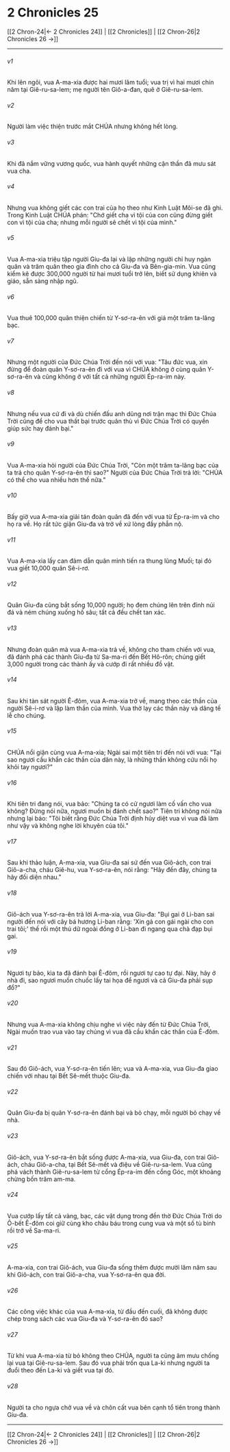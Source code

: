 # 2 Chronicles 25

[[2 Chron-24|← 2 Chronicles 24]] | [[2 Chronicles]] | [[2 Chron-26|2 Chronicles 26 →]]
***



###### v1 
Khi lên ngôi, vua A-ma-xia được hai mươi lăm tuổi; vua trị vì hai mươi chín năm tại Giê-ru-sa-lem; mẹ người tên Giô-a-đan, quê ở Giê-ru-sa-lem. 

###### v2 
Người làm việc thiện trước mắt CHÚA nhưng không hết lòng. 

###### v3 
Khi đã nắm vững vương quốc, vua hành quyết những cận thần đã mưu sát vua cha. 

###### v4 
Nhưng vua không giết các con trai của họ theo như Kinh Luật Môi-se đã ghi. Trong Kinh Luật CHÚA phán: "Chớ giết cha vì tội của con cũng đừng giết con vì tội của cha; nhưng mỗi người sẽ chết vì tội của mình." 

###### v5 
Vua A-ma-xia triệu tập người Giu-đa lại và lập những người chỉ huy ngàn quân và trăm quân theo gia đình cho cả Giu-đa và Bên-gia-min. Vua cũng kiểm kê được 300,000 người từ hai mươi tuổi trở lên, biết sử dụng khiên và giáo, sẵn sàng nhập ngũ. 

###### v6 
Vua thuê 100,000 quân thiện chiến từ Y-sơ-ra-ên với giá một trăm ta-lâng bạc. 

###### v7 
Nhưng một người của Đức Chúa Trời đến nói với vua: "Tâu đức vua, xin đừng để đoàn quân Y-sơ-ra-ên đi với vua vì CHÚA không ở cùng quân Y-sơ-ra-ên và cũng không ở với tất cả những người Ép-ra-im này. 

###### v8 
Nhưng nếu vua cứ đi và dù chiến đấu anh dũng nơi trận mạc thì Đức Chúa Trời cũng để cho vua thất bại trước quân thù vì Đức Chúa Trời có quyền giúp sức hay đánh bại." 

###### v9 
Vua A-ma-xia hỏi người của Đức Chúa Trời, "Còn một trăm ta-lâng bạc của ta trả cho quân Y-sơ-ra-ên thì sao?" Người của Đức Chúa Trời trả lời: "CHÚA có thể cho vua nhiều hơn thế nữa." 

###### v10 
Bấy giờ vua A-ma-xia giải tán đoàn quân đã đến với vua từ Ép-ra-im và cho họ ra về. Họ rất tức giận Giu-đa và trở về xứ lòng đầy phẫn nộ. 

###### v11 
Vua A-ma-xia lấy can đảm dẫn quân mình tiến ra thung lũng Muối; tại đó vua giết 10,000 quân Sê-i-rơ. 

###### v12 
Quân Giu-đa cũng bắt sống 10,000 người; họ đem chúng lên trên đỉnh núi đá và ném chúng xuống hố sâu; tất cả đều chết tan xác. 

###### v13 
Nhưng đoàn quân mà vua A-ma-xia trả về, không cho tham chiến với vua, đã đánh phá các thành Giu-đa từ Sa-ma-ri đến Bết Hô-rôn; chúng giết 3,000 người trong các thành ấy và cướp đi rất nhiều đồ vật. 

###### v14 
Sau khi tàn sát người Ê-đôm, vua A-ma-xia trở về, mang theo các thần của người Sê-i-rơ và lập làm thần của mình. Vua thờ lạy các thần này và dâng tế lễ cho chúng. 

###### v15 
CHÚA nổi giận cùng vua A-ma-xia; Ngài sai một tiên tri đến nói với vua: "Tại sao ngươi cầu khẩn các thần của dân này, là những thần không cứu nổi họ khỏi tay ngươi?" 

###### v16 
Khi tiên tri đang nói, vua bảo: "Chúng ta có cử ngươi làm cố vấn cho vua không? Đừng nói nữa, ngươi muốn bị đánh chết sao?" Tiên tri không nói nữa nhưng lại bảo: "Tôi biết rằng Đức Chúa Trời định hủy diệt vua vì vua đã làm như vậy và không nghe lời khuyên của tôi." 

###### v17 
Sau khi thảo luận, A-ma-xia, vua Giu-đa sai sứ đến vua Giô-ách, con trai Giô-a-cha, cháu Giê-hu, vua Y-sơ-ra-ên, nói rằng: "Hãy đến đây, chúng ta hãy đối diện nhau." 

###### v18 
Giô-ách vua Y-sơ-ra-ên trả lời A-ma-xia, vua Giu-đa: "Bụi gai ở Li-ban sai người đến nói với cây bá hương Li-ban rằng: 'Xin gả con gái ngài cho con trai tôi;' thế rồi một thú dữ ngoài đồng ở Li-ban đi ngang qua chà đạp bụi gai. 

###### v19 
Ngươi tự bảo, kìa ta đã đánh bại Ê-đôm, rồi ngươi tự cao tự đại. Này, hãy ở nhà đi, sao ngươi muốn chuốc lấy tai họa để ngươi và cả Giu-đa phải sụp đổ?" 

###### v20 
Nhưng vua A-ma-xia không chịu nghe vì việc này đến từ Đức Chúa Trời, Ngài muốn trao vua vào tay chúng vì vua đã cầu khẩn các thần của Ê-đôm. 

###### v21 
Sau đó Giô-ách, vua Y-sơ-ra-ên tiến lên; vua và A-ma-xia, vua Giu-đa giao chiến với nhau tại Bết Sê-mết thuộc Giu-đa. 

###### v22 
Quân Giu-đa bị quân Y-sơ-ra-ên đánh bại và bỏ chạy, mỗi người bỏ chạy về nhà. 

###### v23 
Giô-ách, vua Y-sơ-ra-ên bắt sống được A-ma-xia, vua Giu-đa, con trai Giô-ách, cháu Giô-a-cha, tại Bết Sê-mết và điệu về Giê-ru-sa-lem. Vua cũng phá vách thành Giê-ru-sa-lem từ cổng Ép-ra-im đến cổng Góc, một khoảng chừng bốn trăm am-ma. 

###### v24 
Vua cướp lấy tất cả vàng, bạc, các vật dụng trong đền thờ Đức Chúa Trời do Ô-bết Ê-đôm coi giữ cùng kho châu báu trong cung vua và một số tù binh rồi trở về Sa-ma-ri. 

###### v25 
A-ma-xia, con trai Giô-ách, vua Giu-đa sống thêm được mười lăm năm sau khi Giô-ách, con trai Giô-a-cha, vua Y-sơ-ra-ên qua đời. 

###### v26 
Các công việc khác của vua A-ma-xia, từ đầu đến cuối, đã không được chép trong sách các vua Giu-đa và Y-sơ-ra-ên đó sao? 

###### v27 
Từ khi vua A-ma-xia từ bỏ không theo CHÚA, người ta cũng âm mưu chống lại vua tại Giê-ru-sa-lem. Sau đó vua phải trốn qua La-ki nhưng người ta đuổi theo đến La-ki và giết vua tại đó. 

###### v28 
Người ta cho ngựa chở vua về và chôn cất vua bên cạnh tổ tiên trong thành Giu-đa.

***
[[2 Chron-24|← 2 Chronicles 24]] | [[2 Chronicles]] | [[2 Chron-26|2 Chronicles 26 →]]
